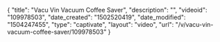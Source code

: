{
    "title": "Vacu Vin Vacuum Coffee Saver",
    "description": "",
    "videoid": "109978503",
    "date_created": "1502520419",
    "date_modified": "1504247455",
    "type": "captivate",
    "layout": "video",
    "url": "\/v\/vacu-vin-vacuum-coffee-saver\/109978503"
}